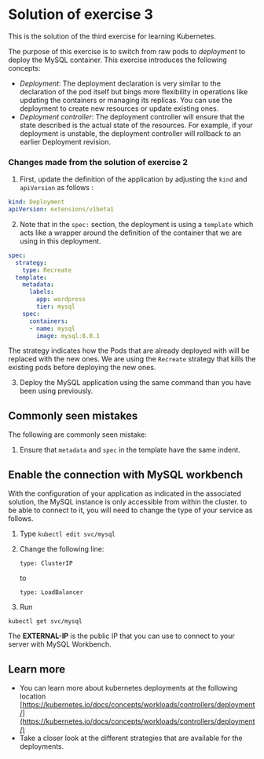 # Solution of exercise 3 #
This is the solution of the third exercise for learning Kubernetes. 

The purpose of this exercise is to switch from raw pods to *deployment* to deploy the MySQL container. This exercise introduces the following concepts:
- *Deployment*: The deployment declaration is very similar to the declaration of the pod itself but bings more flexibility in operations like updating the containers or managing its replicas. You can use the deployment to create new resources or update existing ones. 
- *Deployment controller*: The deployment controller will ensure that the state described is the actual state of the resources. For example, if your deployment is unstable, the deployment controller will rollback to an earlier Deployment revision.


### Changes made from the solution of exercise 2 ###
1. First, update the definition of the application by adjusting the ```kind``` and ```apiVersion``` as follows :

```yaml
kind: Deployment
apiVersion: extensions/v1beta1
```

2. Note that in the ```spec:``` section, the deployment is using a ```template``` which acts like a wrapper around the definition of the container that we are using in this deployment.

```yaml
spec:
  strategy:
    type: Recreate
  template:
    metadata:
      labels:
        app: wordpress
        tier: mysql
    spec:
      containers:
      - name: mysql
        image: mysql:8.0.1
```

The strategy indicates how the Pods that are already deployed with will be replaced with the new ones. 
We are using the ```Recreate``` strategy that kills the existing pods before deploying the new ones.


3. Deploy the MySQL application using the same command than you have been using previously. 


## Commonly seen mistakes ## 
The following are commonly seen mistake:
1. Ensure that  ```metadata``` and ```spec``` in the template have the same indent.


## Enable the connection with MySQL workbench ##
With the configuration of your application as indicated in the associated solution, the MySQL instance is only accessible from within the cluster. to be able to connect to it, you will need to change the type of your service as follows.

1. Type 
```kubectl edit svc/mysql ```

2. Change the following line:

    ```type: ClusterIP``` 

    to
    
    ```type: LoadBalancer```

3. Run 

```kubectl get svc/mysql```

The **EXTERNAL-IP** is the public IP that you can use to connect to your server with MySQL Workbench.


## Learn more ##

* You can learn more about kubernetes deployments at the following location [https://kubernetes.io/docs/concepts/workloads/controllers/deployment/](https://kubernetes.io/docs/concepts/workloads/controllers/deployment/)
* Take a closer look at the different strategies that are available for the deployments.

